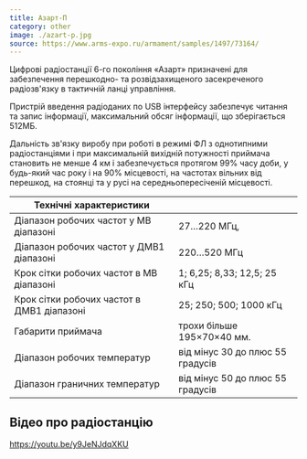 ```yaml
---
title: Азарт-П
category: other
image: ./azart-p.jpg
source: https://www.arms-expo.ru/armament/samples/1497/73164/
---
```


Цифрові радіостанції 6-го покоління «Азарт» призначені для забезпечення перешкодно- та розвідзахищеного засекреченого радіозв'язку в тактичній ланці управління.

Пристрій введення радіоданих по USB інтерфейсу забезпечує читання та запис інформації, максимальний обсяг інформації, що зберігається 512МБ.

Дальність зв'язку виробу при роботі в режимі ФЛ з однотипними радіостанціями і при максимальній вихідній потужності приймача становить не менше 4 км і забезпечується протягом 99% часу доби, у будь-який час року і на 90% місцевості, на частотах вільних від перешкод, на стоянці та у русі на середньопересіченій місцевості.

| Технічні характеристики                    |                                  |
| ------------------------------------------ | -------------------------------- |
| Діапазон робочих частот у МВ діапазоні     | 27…220 МГц,                      |
| Діапазон робочих частот у ДМВ1 діапазоні   | 220…520 МГц                      |
| Крок сітки робочих частот в МВ діапазоні   | 1; 6,25; 8,33; 12,5; 25 кГц      |
| Крок сітки робочих частот в ДМВ1 діапазоні | 25; 250; 500; 1000 кГц           |
| Габарити приймача                          | трохи більше 195×70×40 мм.       |
| Діапазон робочих температур                | від мінус 30 до плюс 55 градусів |
| Діапазон граничних температур              | від мінус 50 до плюс 55 градусів |

## Відео про радіостанцію

https://youtu.be/y9JeNJdqXKU
